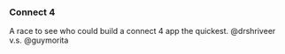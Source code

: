 ### Connect 4
A race to see who could build a connect 4 app the quickest. 
@drshriveer v.s. @guymorita 


